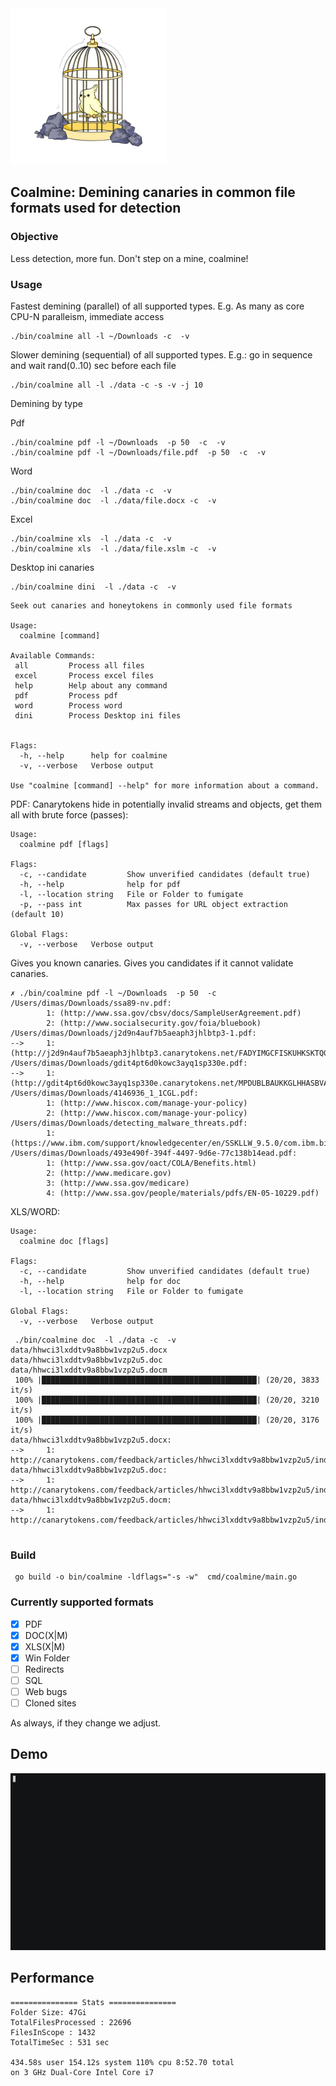 
<img src="https://github.com/dsnezhkov/coalmine/blob/master/docs/coalmine.png" alt="Coalmine" width="250"/>

## Coalmine: Demining canaries in common file formats used for detection

### Objective
Less detection, more fun. Don't step on a mine, coalmine! 

### Usage

Fastest demining (parallel) of all supported types. 
E.g. As many as core CPU-N paralleism, immediate access
```
./bin/coalmine all -l ~/Downloads -c  -v 
```

Slower demining (sequential) of all supported types.
E.g.: go in sequence and wait rand(0..10) sec before each file
```
./bin/coalmine all -l ./data -c -s -v -j 10

```
Demining by type

Pdf
```
./bin/coalmine pdf -l ~/Downloads  -p 50  -c  -v 
./bin/coalmine pdf -l ~/Downloads/file.pdf  -p 50  -c  -v 
```
Word
```
./bin/coalmine doc  -l ./data -c  -v 
./bin/coalmine doc  -l ./data/file.docx -c  -v 
```
Excel
```
./bin/coalmine xls  -l ./data -c  -v 
./bin/coalmine xls  -l ./data/file.xslm -c  -v 
```
Desktop ini canaries
```
./bin/coalmine dini  -l ./data -c  -v 
```

```
Seek out canaries and honeytokens in commonly used file formats

Usage:
  coalmine [command]

Available Commands:
 all         Process all files 
 excel       Process excel files
 help        Help about any command
 pdf         Process pdf
 word        Process word
 dini        Process Desktop ini files


Flags:
  -h, --help      help for coalmine
  -v, --verbose   Verbose output

Use "coalmine [command] --help" for more information about a command.

```

PDF:
Canarytokens hide in potentially invalid streams and objects, get them all with brute force (passes):
```
Usage:
  coalmine pdf [flags]

Flags:
  -c, --candidate         Show unverified candidates (default true)
  -h, --help              help for pdf
  -l, --location string   File or Folder to fumigate
  -p, --pass int          Max passes for URL object extraction (default 10)

Global Flags:
  -v, --verbose   Verbose output
```

Gives you known canaries.
Gives you candidates if it cannot validate canaries.
```
✗ ./bin/coalmine pdf -l ~/Downloads  -p 50  -c  
/Users/dimas/Downloads/ssa89-nv.pdf:
        1: (http://www.ssa.gov/cbsv/docs/SampleUserAgreement.pdf)
        2: (http://www.socialsecurity.gov/foia/bluebook)
/Users/dimas/Downloads/j2d9n4auf7b5aeaph3jhlbtp3-1.pdf:
-->     1: (http://j2d9n4auf7b5aeaph3jhlbtp3.canarytokens.net/FADYIMGCFISKUHKSKTQGUOFQTFYHOQITFK)
/Users/dimas/Downloads/gdit4pt6d0kowc3ayq1sp330e.pdf:
-->     1: (http://gdit4pt6d0kowc3ayq1sp330e.canarytokens.net/MPDUBLBAUKKGLHHASBVACRIOPYMNQNYBPV)
/Users/dimas/Downloads/4146936_1_1CGL.pdf:
        1: (http://www.hiscox.com/manage-your-policy)
        2: (http://www.hiscox.com/manage-your-policy)
/Users/dimas/Downloads/detecting_malware_threats.pdf:
        1: (https://www.ibm.com/support/knowledgecenter/en/SSKLLW_9.5.0/com.ibm.bigfix.inventory.doc/Inventory/security/t_checksums_main.html)
/Users/dimas/Downloads/493e490f-394f-4497-9d6e-77c138b14ead.pdf:
        1: (http://www.ssa.gov/oact/COLA/Benefits.html)
        2: (http://www.medicare.gov)
        3: (http://www.ssa.gov/medicare)
        4: (http://www.ssa.gov/people/materials/pdfs/EN-05-10229.pdf)

```
XLS/WORD:

```
Usage:
  coalmine doc [flags]

Flags:
  -c, --candidate         Show unverified candidates (default true)
  -h, --help              help for doc
  -l, --location string   File or Folder to fumigate

Global Flags:
  -v, --verbose   Verbose output

```

```
 ./bin/coalmine doc  -l ./data -c  -v               
data/hhwci3lxddtv9a8bbw1vzp2u5.docx
data/hhwci3lxddtv9a8bbw1vzp2u5.doc
data/hhwci3lxddtv9a8bbw1vzp2u5.docm
 100% |████████████████████████████████████████████████| (20/20, 3833 it/s)
 100% |████████████████████████████████████████████████| (20/20, 3210 it/s)
 100% |████████████████████████████████████████████████| (20/20, 3176 it/s)
data/hhwci3lxddtv9a8bbw1vzp2u5.docx:
-->     1: http://canarytokens.com/feedback/articles/hhwci3lxddtv9a8bbw1vzp2u5/index.html
data/hhwci3lxddtv9a8bbw1vzp2u5.doc:
-->     1: http://canarytokens.com/feedback/articles/hhwci3lxddtv9a8bbw1vzp2u5/index.html
data/hhwci3lxddtv9a8bbw1vzp2u5.docm:
-->     1: http://canarytokens.com/feedback/articles/hhwci3lxddtv9a8bbw1vzp2u5/index.html


```
### Build
```
 go build -o bin/coalmine -ldflags="-s -w"  cmd/coalmine/main.go
```
### Currently supported formats
- [x] PDF
- [x] DOC(X|M)
- [x] XLS(X|M)
- [x] Win Folder
- [ ] Redirects
- [ ] SQL
- [ ] Web bugs
- [ ] Cloned sites

As always, if they change we adjust.

## Demo

<img src="https://github.com/dsnezhkov/coalmine/blob/master/docs/coalmine.gif" alt="Coalmine"/>

## Performance 

```
=============== Stats ===============
Folder Size: 47Gi 
TotalFilesProcessed : 22696
FilesInScope : 1432
TotalTimeSec : 531 sec

434.58s user 154.12s system 110% cpu 8:52.70 total
on 3 GHz Dual-Core Intel Core i7
```
